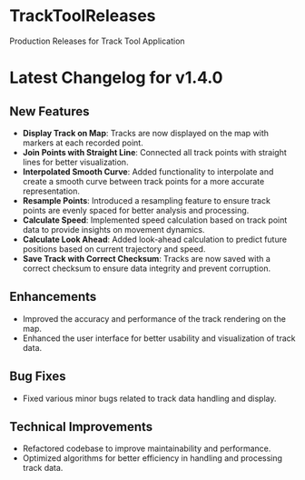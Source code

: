 # TrackToolReleases
Production Releases for Track Tool Application

# Latest Changelog for v1.4.0

## New Features
- **Display Track on Map**: Tracks are now displayed on the map with markers at each recorded point.
- **Join Points with Straight Line**: Connected all track points with straight lines for better visualization.
- **Interpolated Smooth Curve**: Added functionality to interpolate and create a smooth curve between track points for a more accurate representation.
- **Resample Points**: Introduced a resampling feature to ensure track points are evenly spaced for better analysis and processing.
- **Calculate Speed**: Implemented speed calculation based on track point data to provide insights on movement dynamics.
- **Calculate Look Ahead**: Added look-ahead calculation to predict future positions based on current trajectory and speed.
- **Save Track with Correct Checksum**: Tracks are now saved with a correct checksum to ensure data integrity and prevent corruption.

## Enhancements
- Improved the accuracy and performance of the track rendering on the map.
- Enhanced the user interface for better usability and visualization of track data.

## Bug Fixes
- Fixed various minor bugs related to track data handling and display.

## Technical Improvements
- Refactored codebase to improve maintainability and performance.
- Optimized algorithms for better efficiency in handling and processing track data.

